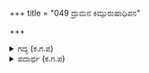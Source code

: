 +++
title = "049 ದ್ರುಮನ ಕಿಮ್ಪುರುಷಾಧಿಪನ"

+++

<details><summary>ಗದ್ಯ (ಕ.ಗ.ಪ) </summary>

49. ದ್ರುಮ ಕಿಂಪುರುಷರ ಪರಾಕ್ರಮವನ್ನು ವರ್ಣಿಸಲಾಗದೇ ? ಮಾಳವ, ಅಂಗ, ಕಳಿಂಗ, ಕೋಸಲರು ಶ್ರೇಷ್ಠರಾದವರು. ಅಷ್ಟು ಜನರನ್ನೂ ಬಿಟ್ಟ ನಿನಗೆ ಕೃಷ್ಣಭ್ರಮೆ ಹಿಡಿಯಿತಯ್ಯ ! ನಿನ್ನ ಮಾತಿನ ಕರ್ಮಬೀಜವನ್ನು ನಾನರಿಯೆ.
</details>

<details><summary>ಪದಾರ್ಥ (ಕ.ಗ.ಪ) </summary>

ಭಣಿತೆ-ಮಾತು
</details>
